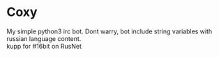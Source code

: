 # Coxy
My simple python3 irc bot. Dont warry, bot include string variables with russian language content.<br/>
kupp for #16bit on RusNet
